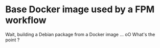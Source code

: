 # Base Docker image used by a FPM workflow

Wait, building a Debian package from a Docker image ... oO What's the point ?
